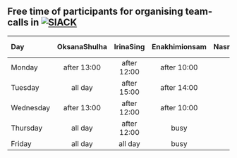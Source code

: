 ## Free time of participants for organising team-calls in [![SlACK](https://img.shields.io/badge/Slack-4A154B?style=for-the-badge&logo=slack&logoColor=white)](https://hackyourfuturebe.slack.com/archives/C01HUQHUJGP)

| Day       | OksanaShulha |  IrinaSing  | Enakhimionsam | NasratullahHussaini | radwan-m | Cyngyz |
| :-------- | :----------: | :---------: | :-----------: | :-----------------: | :------: | -----: |
| Monday    | after 13:00  | after 12:00 |  after 10:00  |  all day
| Tuesday   |   all day    | after 15:00 |  after 14:00  |  all day
| Wednesday | after 13:00  | after 12:00 |  after 10:00  |  after 13:00
| Thursday  |   all day    | after 12:00 |     busy      |  all day
| Friday    |   all day    |   all day   |     busy      |  all day
